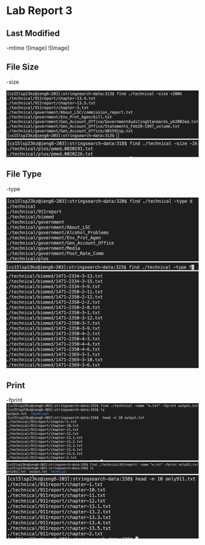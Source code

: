 # Lab Report 3

## Last Modified
-mtime
![Image]
![Image]

## File Size
-size

![Image](Lab3-size.png)
![Image](Lab3-size2.png)
## File Type
-type

![Image](Lab3-type.png)
![Image](Lab3-type2.png)
![Image](Lab3-type3.png)

## Print
-fprint
![Image](Lab3-fprint.png)
![Image](Lab3-fprint2.png)
![Image](Lab3-fprint3.png)
